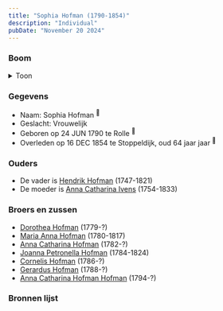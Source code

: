 ```yaml
---
title: "Sophia Hofman (1790-1854)"
description: "Individual"
pubDate: "November 20 2024"
---
```


### Boom
<details><summary>Toon</summary>

![test](https://www.plantuml.com/plantuml/svg/bP9DJ-D038RlyoiiE2nxg9GqRLAggeAMH9G3GXJErIGnpMmcCz5ukgX2_U-u7z32OJzk8uzV-_5hNv6NpgyQBQXMffLEDf3BebuwkpBbr6hhm3jfYB_GU56f4g5Ghj2uVsFJ-ZKqsEJeQ1yYZmwjNxSeJgeMMXB1cm20YNKbkgTA5RL1ej6eaSgCnn29ZH0_u67NYiHUSNQBfdIgXblxqaXp1f9W5WH1Fm4uJwEidqsuwjkBGbrkO3JCPRvUvDPxZSCnpEwV84nw2Lo4Wsu87KXwFxcIyMWK4Pxeg5vflP2cN1JE4kMMqRZ09SpJ1zY9JsIR3xXhOoHCfQ-aK_oQ_KP3HyG18sQJD4gZFo168TnTtpDbl_TVPDq4idJ2Q544Ss_RbjFLh_h8DXg-Obagizmc1t2JJhb9CjZXPOp78vrhjQpy6hMshuou4GTdEvr3XZZCSGmSb1pOViMn-6WtjssbvFSrnJ5yxlVlNdHxSFUyzU8oW4UhzJ_O4CRxoGPitrSRn1LV3f_sEm00)
</details>

### Gegevens
- Naam: Sophia Hofman <sup><a href="../s00082/" style="text-decoration:none" title="Doopinschrijving Sophia Hofman 24-06-1790">:link:</a></sup>
- Geslacht: Vrouwelijk
- Geboren op 24 JUN 1790 te Rolle <sup><a href="../s00082/" style="text-decoration:none" title="Doopinschrijving Sophia Hofman 24-06-1790">:link:</a></sup>
- Overleden op 16 DEC 1854 te Stoppeldijk, oud 64 jaar jaar <sup><a href="../s00086/" style="text-decoration:none" title="Overlijden Sofia Hofman 16-12-1854">:link:</a></sup>

### Ouders
- De vader is [Hendrik Hofman](../i00057/) (1747-1821)
- De moeder is [Anna Catharina Ivens](../i00058/) (1754-1833)

### Broers en zussen
- [Dorothea Hofman](../i00059/) (1779-?)
- [Maria Anna Hofman](../i00060/) (1780-1817)
- [Anna Catharina Hofman](../i00061/) (1782-?)
- [Joanna Petronella Hofman](../i00063/) (1784-1824)
- [Cornelis Hofman](../i00064/) (1786-?)
- [Gerardus Hofman](../i00065/) (1788-?)
- [Anna Catharina Hofman Hofman](../i00067/) (1794-?)

### Bronnen lijst